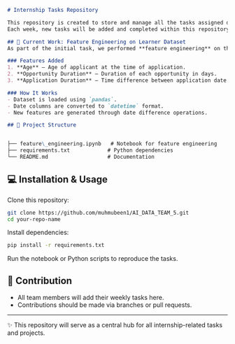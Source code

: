 

```markdown
# Internship Tasks Repository

This repository is created to store and manage all the tasks assigned during the internship.  
Each week, new tasks will be added and completed within this repository. All code implementations, including Python scripts and Jupyter notebooks, will be maintained here for consistency and collaboration.  

## 🚀 Current Work: Feature Engineering on Learner Dataset
As part of the initial task, we performed **feature engineering** on the dataset of learners and opportunities.  

### Features Added
1. **Age** – Age of applicant at the time of application.  
2. **Opportunity Duration** – Duration of each opportunity in days.  
3. **Application Duration** – Time difference between application date and opportunity closing date.  

### How It Works
- Dataset is loaded using `pandas`.  
- Date columns are converted to `datetime` format.  
- New features are generated through date difference operations.  

## 📂 Project Structure


├── feature\_engineering.ipynb   # Notebook for feature engineering
├── requirements.txt            # Python dependencies
└── README.md                   # Documentation

````

## 💻 Installation & Usage
Clone this repository:
```bash
git clone https://github.com/muhmubeen1/AI_DATA_TEAM_5.git
cd your-repo-name
````

Install dependencies:

```bash
pip install -r requirements.txt
```

Run the notebook or Python scripts to reproduce the tasks.

## 👥 Contribution

* All team members will add their weekly tasks here.
* Contributions should be made via branches or pull requests.

---

✨ This repository will serve as a central hub for all internship-related tasks and projects.

```


```
